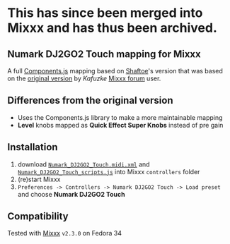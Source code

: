 # This has since been merged into Mixxx and has thus been archived.

## Numark DJ2GO2 Touch mapping for Mixxx

A full [Components.js][components] mapping based on [Shaftoe][shaftoe]'s version that was based on the [original version][original] by *Kafuzke* [Mixxx forum][mixxx-forum] user.

## Differences from the original version

- Uses the Components.js library to make a more maintainable mapping
- **Level** knobs mapped as **Quick Effect Super Knobs** instead of pre gain

## Installation

1. download [`Numark_DJ2GO2_Touch.midi.xml`](Numark_DJ2GO2_Touch.midi.xml) and [`Numark_DJ2GO2_Touch_scripts.js`](Numark_DJ2GO2_Touch_scripts.js) into Mixxx `controllers` folder
1. (re)start Mixxx
1. `Preferences -> Controllers -> Numark DJ2GO2 Touch -> Load preset` and choose **Numark DJ2GO2 Touch**

## Compatibility

Tested with [Mixxx][mixxx] `v2.3.0` on Fedora 34

[components]: <https://github.com/mixxxdj/mixxx/wiki/Components-JS>
[mixxx-forum]: <https://www.mixxx.org/forums/viewtopic.php?f=7&t=13376>
[mixxx]: <https://mixxx.org/>
[original]: <https://www.mixxx.org/forums/download/file.php?id=2887&sid=698869103ca58eb81eaad3516d8d052d>
[pancake]: <https://www.mixxx.org/forums/viewtopic.php?f=7&t=13376#p44534>
[shaftoe]: <https://github.com/shaftoe>
